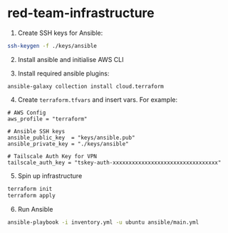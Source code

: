 # red-team-infrastructure

1. Create SSH keys for Ansible:

```sh
ssh-keygen -f ./keys/ansible
```

2. Install ansible and initialise AWS CLI

3. Install required ansible plugins:

```
ansible-galaxy collection install cloud.terraform
```

4. Create `terraform.tfvars` and insert vars. For example:

```
# AWS Config
aws_profile = "terraform"

# Ansible SSH keys
ansible_public_key  = "keys/ansible.pub"
ansible_private_key = "./keys/ansible"

# Tailscale Auth Key for VPN
tailscale_auth_key = "tskey-auth-xxxxxxxxxxxxxxxxxxxxxxxxxxxxxxxxx"
```

5. Spin up infrastructure

```sh
terraform init
terraform apply
```

6. Run Ansible

```sh
ansible-playbook -i inventory.yml -u ubuntu ansible/main.yml
```
